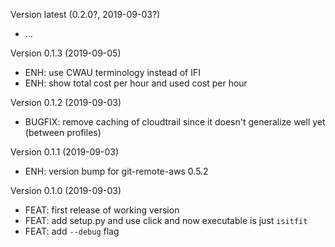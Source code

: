 Version latest (0.2.0?, 2019-09-03?)

- ...


Version 0.1.3 (2019-09-05)

- ENH: use CWAU terminology instead of IFI
- ENH: show total cost per hour and used cost per hour


Version 0.1.2 (2019-09-03)

- BUGFIX: remove caching of cloudtrail since it doesn't generalize well yet (between profiles)


Version 0.1.1 (2019-09-03)

- ENH: version bump for git-remote-aws 0.5.2


Version 0.1.0 (2019-09-03)

- FEAT: first release of working version
- FEAT: add setup.py and use click and now executable is just `isitfit`
- FEAT: add `--debug` flag
